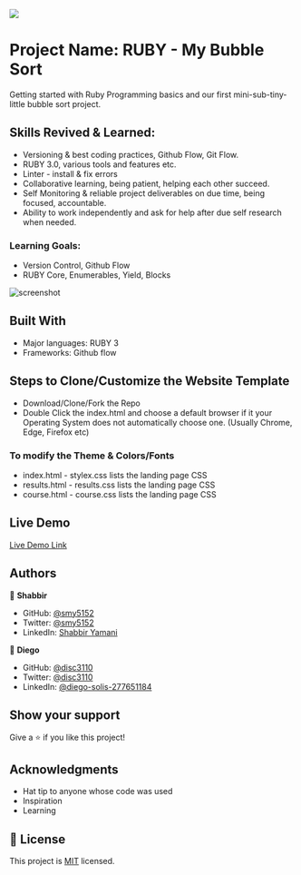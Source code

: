 ![](https://img.shields.io/badge/Microverse-blueviolet)

# Project Name: RUBY - My Bubble Sort

Getting started with Ruby Programming basics and our first mini-sub-tiny-little bubble sort project.

## Skills Revived & Learned:

- Versioning & best coding practices, Github Flow, Git Flow.
- RUBY 3.0, various tools and features etc.
- Linter - install & fix errors
- Collaborative learning, being patient, helping each other succeed.
- Self Monitoring & reliable project deliverables on due time, being focused, accountable.
- Ability to work independently and ask for help after due self research when needed.

### Learning Goals:

- Version Control, Github Flow
- RUBY Core, Enumerables, Yield, Blocks

![screenshot]()

## Built With

- Major languages: RUBY 3
- Frameworks: Github flow

## Steps to Clone/Customize the Website Template

- Download/Clone/Fork the Repo
- Double Click the index.html and choose a default browser if it your Operating System does not automatically choose one. (Usually Chrome, Edge, Firefox etc)

### To modify the Theme & Colors/Fonts

- index.html - stylex.css lists the landing page CSS
- results.html - results.css lists the landing page CSS
- course.html - course.css lists the landing page CSS

## Live Demo

[Live Demo Link](https://smy5152.github.io//)

## Authors

👤 **Shabbir**

- GitHub: [@smy5152](https://github.com/smy5152)
- Twitter: [@smy5152](https://twitter.com/smy5152)
- LinkedIn: [Shabbir Yamani](https://www.linkedin.com/in/shabbirmyamani/)

👤 **Diego**

- GitHub: [@disc3110](https://github.com/disc3110)
- Twitter: [@disc3110](https://twitter.com/disc3110)
- LinkedIn: [@diego-solis-277651184](https://www.linkedin.com/in/diego-solis-277651184/)

## Show your support

Give a ⭐️ if you like this project!

## Acknowledgments

- Hat tip to anyone whose code was used
- Inspiration
- Learning

## 📝 License

This project is [MIT](./LICENSE) licensed.
